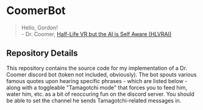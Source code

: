 # CoomerBot

> Hello, Gordon!  
>   \- Dr. Coomer, [Half-Life VR but the AI is Self Aware (HLVRAI)](https://www.youtube.com/watch?v=vDUYLDtC5Qw&list=PLglTodSj6fQGbLTtPF_YXVJ6TKSaC3O02)

## Repository Details

This repository contains the source code for my implementation of a Dr. Coomer discord bot (token not included, obviously). The bot spouts various famous quotes upon hearing specific phrases - which are listed below - along with a toggleable "Tamagotchi mode" that forces you to feed him, water him, etc. as a bit of reoccuring fun on the discord server. You should be able to set the channel he sends Tamagotchi-related messages in.